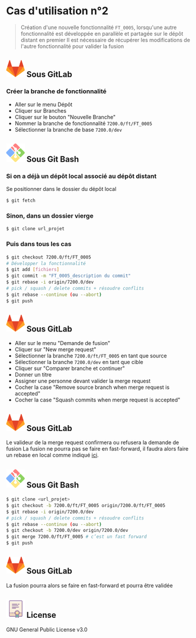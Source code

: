 # Cas d'utilisation n°2

> Création d'une nouvelle fonctionnalité `FT_0005`, lorsqu'une autre fonctionnalité est développée en parallèle et partagée sur le dépôt distant en premier
> Il est nécessaire de récupérer les modifications de l'autre fonctionnalité pour valider la fusion

## ![](https://github.com/HIMBER/FormationGit/blob/master/Private/Images/GitLab.png) Sous GitLab

### Créer la branche de fonctionnalité
- Aller sur le menu Dépôt
- Cliquer sur Branches
- Cliquer sur le bouton "Nouvelle Branche"
- Nommer la branche de fonctionnalité `7200.0/ft/FT_0005`
- Sélectionner la branche de base `7200.0/dev`

## ![](https://github.com/HIMBER/FormationGit/blob/master/Private/Images/GitBash.png) Sous Git Bash

### Si on a déjà un dépôt local associé au dépôt distant
Se positionner dans le dossier du dépôt local
```sh
$ git fetch
```

### Sinon, dans un dossier vierge
```sh
$ git clone url_projet
```

### Puis dans tous les cas

```sh
$ git checkout 7200.0/ft/FT_0005
# Développer la fonctionnalité
$ git add [fichiers]
$ git commit -m "FT_0005_description du commit"
$ git rebase -i origin/7200.0/dev
# pick / squash / delete commits + résoudre conflits
$ git rebase --continue (ou --abort)
$ git push
```

## ![](https://github.com/HIMBER/FormationGit/blob/master/Private/Images/GitLab.png) Sous GitLab
- Aller sur le menu "Demande de fusion"
- Cliquer sur "New merge request"
- Sélectionner la branche `7200.0/ft/FT_0005` en tant que source
- Sélectionner la branche `7200.0/dev` en tant que cible
- Cliquer sur "Comparer branche et continuer"
- Donner un titre
- Assigner une personne devant valider la merge request
- Cocher la case "Remove source branch when merge request is accepted"
- Cocher la case "Squash commits when merge request is accepted"

## ![](https://github.com/HIMBER/FormationGit/blob/master/Private/Images/GitLab.png) Sous GitLab
Le valideur de la merge request confirmera ou refusera la demande de fusion
La fusion ne pourra pas se faire en fast-forward, il faudra alors faire un rebase en local comme indiqué [ici](https://github.com/HIMBER/FormationGit#-faire-un-rebase-pour-conserver-un-historique-propre).

## ![](https://github.com/HIMBER/FormationGit/blob/master/Private/Images/GitBash.png) Sous Git Bash

```sh
$ git clone <url_projet> 
$ git checkout -b 7200.0/ft/FT_0005 origin/7200.0/ft/FT_0005 
$ git rebase -i origin/7200.0/dev
# pick / squash / delete commits + résoudre conflits
$ git rebase --continue (ou --abort)
$ git checkout -b 7200.0/dev origin/7200.0/dev 
$ git merge 7200.0/ft/FT_0005 # c’est un fast forward 
$ git push
```

## ![](https://github.com/HIMBER/FormationGit/blob/master/Private/Images/GitLab.png) Sous GitLab
La fusion pourra alors se faire en fast-forward et pourra être validée

![](https://github.com/HIMBER/FormationGit/blob/master/Private/Images/Licence.png) License
----

GNU General Public License v3.0

